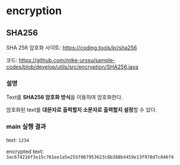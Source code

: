 # encryption

## SHA256

SHA 256 암호화 사이트: https://coding.tools/kr/sha256

코드: https://github.com/mike-urssu/sample-codes/blob/develop/utils/src/encryption/SHA256.java

### 설명

Text를 **SHA256 암호화 방식**을 이용하여 암호화한다.

암호화된 text를 **대문자로 출력할지 소문자로 출력할지 설정**할 수 있다.

### main 실행 결과

text: `1234`

encrypted text: `3ac674216f3e15c761ee1a5e255f067953623c8b388b4459e13f978d7c846f4`
